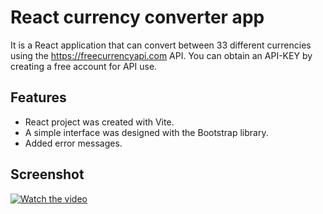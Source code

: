 # React currency converter app

It is a React application that can convert between 33 different currencies using the https://freecurrencyapi.com API. You can obtain an API-KEY by creating a free account for API use.

## Features

- React project was created with Vite.
- A simple interface was designed with the Bootstrap library.
- Added error messages.

## Screenshot

[![Watch the video](https://github.com/huseyineskan/React-currency-converter-app/blob/main/src/assets/currencies-app.png)](https://github.com/huseyineskan/React-currency-converter-app/blob/main/src/assets/currencies-app.mp4)
